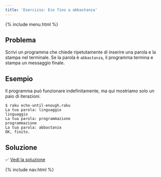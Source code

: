```yaml
---
title: 'Esercizio: Eco fino a abbastanza'
---
```


{% include menu.html %}

## Problema

Scrivi un programma che chiede ripetutamente di inserire una parola e la stampa nel terminale. Se la parola è `abbastanza`, il programma termina e stampa un messaggio finale.

## Esempio

Il programma può funzionare indefinitamente, ma qui mostriamo solo un paio di iterazioni.
```console
$ raku echo-until-enough.raku
La tua parola: linguaggio
linguaggio
La tua parola: programmazione
programmazione
La tua parola: abbastanza
OK, finito.
```

## Soluzione

✅ [Vedi la soluzione](solution)

{% include nav.html %}